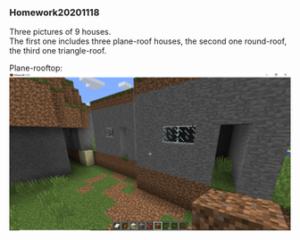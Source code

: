 ### Homework20201118
Three pictures of 9 houses.<br>
The first one includes three plane-roof houses, the second one round-roof, the third one triangle-roof.

Plane-rooftop:
![](https://raw.githubusercontent.com/ophwsjtu18/ohw20f/main/liuyaoyu/homework20201118/pics/plane_roof.png)
